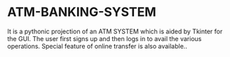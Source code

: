 # ATM-BANKING-SYSTEM
It is a pythonic projection of an ATM SYSTEM which is aided by Tkinter for the GUI. The user first signs up and then logs in to avail the various operations. Special feature of online transfer is also available..
